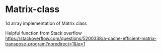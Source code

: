 # Matrix-class
1d array implementation of Matrix class



Helpful function from Stack overflow
https://stackoverflow.com/questions/5200338/a-cache-efficient-matrix-transpose-program?noredirect=1&lq=1
